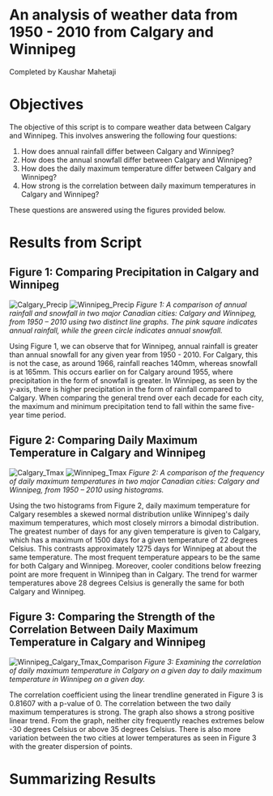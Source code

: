 # An analysis of weather data from 1950 - 2010 from Calgary and Winnipeg 
Completed by Kaushar Mahetaji 

# Objectives 
The objective of this script is to compare weather data between Calgary and Winnipeg. This involves answering the following four questions: 
1. How does annual rainfall differ between Calgary and Winnipeg? 
2. How does the annual snowfall differ between Calgary and Winnipeg? 
3. How does the daily maximum temperature differ between Calgary and Winnipeg? 
4. How strong is the correlation between daily maximum temperatures in Calgary and Winnipeg?  

These questions are answered using the figures provided below. 

# Results from Script 
## Figure 1: Comparing Precipitation in Calgary and Winnipeg 
![Calgary_Precip](https://github.com/KausharM/SciComp-2019/blob/patch-1/Deliverables/calgary-winnipeg/Calgary_precip.png)
![Winnipeg_Precip](https://github.com/KausharM/SciComp-2019/blob/patch-1/Deliverables/calgary-winnipeg/Winnipeg_precip.png)
*Figure 1: A comparison of annual rainfall and snowfall in two major Canadian cities: Calgary and Winnipeg, from 1950 – 2010 using two distinct line graphs. The pink square indicates annual rainfall, while the green circle indicates annual snowfall.* 

Using Figure 1, we can observe that for Winnipeg, annual rainfall is greater than annual snowfall for any given year from 1950 - 2010. For Calgary, this is not the case, as around 1966, rainfall reaches 140mm, whereas snowfall is at 165mm. This occurs earlier on for Calgary around 1955, where precipitation in the form of snowfall is greater. In Winnipeg, as seen by the y-axis, there is higher precipitation in the form of rainfall compared to Calgary. When comparing the general trend over each decade for each city, the maximum and minimum precipitation tend to fall within the same five-year time period. 

## Figure 2: Comparing Daily Maximum Temperature in Calgary and Winnipeg 
![Calgary_Tmax](https://github.com/KausharM/SciComp-2019/blob/patch-1/Deliverables/calgary-winnipeg/Calgary_Tmax_histogram.png)
![Winnipeg_Tmax](https://github.com/KausharM/SciComp-2019/blob/patch-1/Deliverables/calgary-winnipeg/Winnipeg_Tmax_histogram.png)
*Figure 2: A comparison of the frequency of daily maximum temperatures in two major Canadian cities: Calgary and Winnipeg, from 1950 – 2010 using histograms.*

Using the two histograms from Figure 2, daily maximum temperature for Calgary resembles a skewed normal distribution unlike Winnipeg's daily maximum temperatures, which most closely mirrors a bimodal distribution. The greatest number of days for any given temperature is given to Calgary, which has a maximum of 1500 days for a given temperature of 22 degrees Celsius. This contrasts approximately 1275 days for Winnipeg at about the same temperature. The most frequent temperature appears to be the same for both Calgary and Winnipeg. Moreover, cooler conditions below freezing point are more frequent in Winnipeg than in Calgary. The trend for warmer temperatures above 28 degrees Celsius is generally the same for both Calgary and Winnipeg. 

## Figure 3: Comparing the Strength of the Correlation Between Daily Maximum Temperature in Calgary and Winnipeg 
![Winnipeg_Calgary_Tmax_Comparison](https://github.com/KausharM/SciComp-2019/blob/patch-1/Deliverables/calgary-winnipeg/Winnipeg_Calgary_Tmax_comparison.png)
*Figure 3: Examining the correlation of daily maximum temperature in Calgary on a given day to daily maximum temperature in Winnipeg on a given day.*
      
The correlation coefficient using the linear trendline generated in Figure 3 is 0.81607 with a p-value of 0. The correlation between the two daily maximum temperatures is strong. The graph also shows a strong positive linear trend. From the graph, neither city frequently reaches extremes below -30 degrees Celsius or above 35 degrees Celsius. There is also more variation between the two cities at lower temperatures as seen in Figure 3 with the greater dispersion of points. 

# Summarizing Results 
